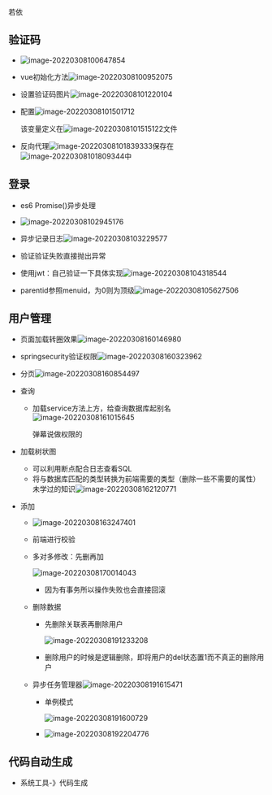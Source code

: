 若依

## 验证码

+ ![image-20220308100647854](https://cdn.jsdelivr.net/gh/innnky/images@master/uPic/image-20220308100647854.png)

+ vue初始化方法![image-20220308100952075](https://cdn.jsdelivr.net/gh/innnky/images@master/uPic/image-20220308100952075.png)

+ 设置验证码图片![image-20220308101220104](https://cdn.jsdelivr.net/gh/innnky/images@master/uPic/image-20220308101220104.png)

+ 配置![image-20220308101501712](https://cdn.jsdelivr.net/gh/innnky/images@master/uPic/image-20220308101501712.png)

  该变量定义在![image-20220308101515122](https://cdn.jsdelivr.net/gh/innnky/images@master/uPic/image-20220308101515122.png)文件

+ 反向代理![image-20220308101839333](https://cdn.jsdelivr.net/gh/innnky/images@master/uPic/image-20220308101839333.png)保存在![image-20220308101809344](https://cdn.jsdelivr.net/gh/innnky/images@master/uPic/image-20220308101809344.png)中

## 登录

+ es6 Promise()异步处理
+ ![image-20220308102945176](https://cdn.jsdelivr.net/gh/innnky/images@master/uPic/image-20220308102945176.png)
+ 异步记录日志![image-20220308103229577](https://cdn.jsdelivr.net/gh/innnky/images@master/uPic/image-20220308103229577.png)
+ 验证验证失败直接抛出异常
+ 使用jwt：自己验证一下具体实现![image-20220308104318544](https://cdn.jsdelivr.net/gh/innnky/images@master/uPic/image-20220308104318544.png)

+ parentid参照menuid，为0则为顶级![image-20220308105627506](https://cdn.jsdelivr.net/gh/innnky/images@master/uPic/image-20220308105627506.png)

## 用户管理

+ 页面加载转圈效果![image-20220308160146980](https://cdn.jsdelivr.net/gh/innnky/images@master/uPic/image-20220308160146980.png)

+ springsecurity验证权限![image-20220308160323962](https://cdn.jsdelivr.net/gh/innnky/images@master/uPic/image-20220308160323962.png)

+ 分页![image-20220308160854497](https://cdn.jsdelivr.net/gh/innnky/images@master/uPic/image-20220308160854497.png)

+ 查询

  + 加载service方法上方，给查询数据库起别名![image-20220308161015645](https://cdn.jsdelivr.net/gh/innnky/images@master/uPic/image-20220308161015645.png)

    弹幕说做权限的

+ 加载树状图

  + 可以利用断点配合日志查看SQL
  + 将与数据库匹配的类型转换为前端需要的类型（删除一些不需要的属性）未学过的知识![image-20220308162120771](https://cdn.jsdelivr.net/gh/innnky/images@master/uPic/image-20220308162120771.png)

+ 添加

  + ![image-20220308163247401](https://cdn.jsdelivr.net/gh/innnky/images@master/uPic/image-20220308163247401.png)
  
  + 前端进行校验
  
  + 多对多修改：先删再加
  
    ![image-20220308170014043](https://cdn.jsdelivr.net/gh/innnky/images@master/uPic/image-20220308170014043.png)
  
    + 因为有事务所以操作失败也会直接回滚
  
  + 删除数据
  
    + 先删除关联表再删除用户
  
      ![image-20220308191233208](https://cdn.jsdelivr.net/gh/innnky/images@master/uPic/image-20220308191233208.png)
  
    + 删除用户的时候是逻辑删除，即将用户的del状态置1而不真正的删除用户
  
  + 异步任务管理器![image-20220308191615471](https://cdn.jsdelivr.net/gh/innnky/images@master/uPic/image-20220308191615471.png)
  
    + 单例模式
  
      ![image-20220308191600729](https://cdn.jsdelivr.net/gh/innnky/images@master/uPic/image-20220308191600729.png)
  
    + ![image-20220308192204776](https://cdn.jsdelivr.net/gh/innnky/images@master/uPic/image-20220308192204776.png)

## 代码自动生成

+ 系统工具-》代码生成
